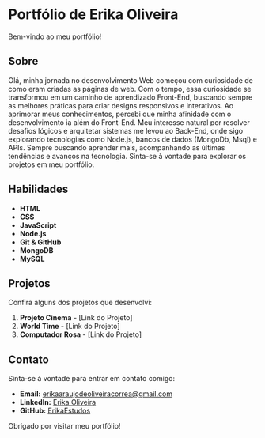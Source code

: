 # Portfólio de Erika Oliveira

Bem-vindo ao meu portfólio!

## Sobre

Olá, minha jornada no desenvolvimento Web começou com curiosidade de como eram criadas as páginas de web. Com o tempo, essa curiosidade se transformou em um caminho de aprendizado Front-End, buscando sempre as melhores práticas para criar designs responsivos e interativos.
Ao aprimorar meus conhecimentos, percebi que minha afinidade com o desenvolvimento ia além do Front-End. Meu interesse natural por resolver desafios lógicos e arquitetar sistemas me levou ao Back-End, onde sigo explorando tecnologias como Node.js, bancos de dados (MongoDb, Msql) e APIs.
Sempre buscando aprender mais, acompanhando as últimas tendências e avanços na tecnologia. Sinta-se à vontade para explorar os projetos em meu portfólio.

## Habilidades

- **HTML**
- **CSS**
- **JavaScript**
- **Node.js**
- **Git & GitHub**
- **MongoDB**
- **MySQL**

## Projetos

Confira alguns dos projetos que desenvolvi:

1. **Projeto Cinema** - [Link do Projeto]
2. **World Time** - [Link do Projeto]
3. **Computador Rosa** - [Link do Projeto]

## Contato

Sinta-se à vontade para entrar em contato comigo:

- **Email:** [erikaaraujodeoliveiracorrea@gmail.com](mailto:erikaestudosaraujo@gmail.com)
- **LinkedIn:** [Erika Oliveira](https://www.linkedin.com/in/erika-oliveira-11302432a/)
- **GitHub:** [ErikaEstudos](https://github.com/ErikaEstudos)

Obrigado por visitar meu portfólio!
